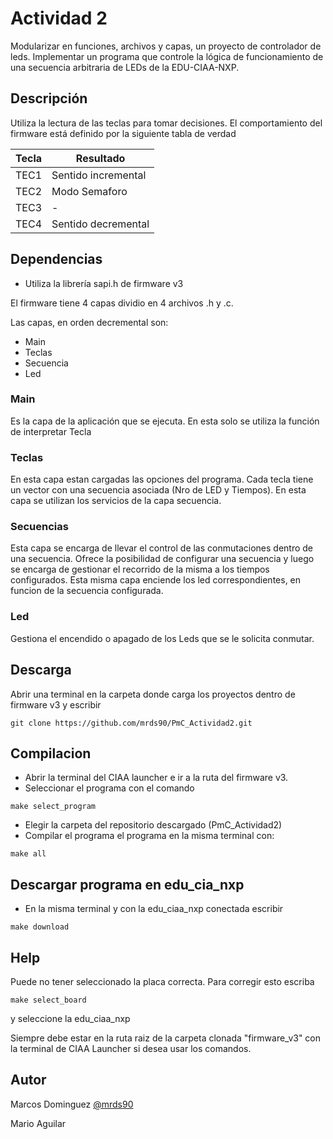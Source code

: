 # Actividad 2

Modularizar en funciones, archivos y capas, un proyecto de controlador de leds. Implementar un programa que controle la lógica de funcionamiento de una secuencia arbitraria de LEDs de la EDU-CIAA-NXP.


## Descripción

Utiliza la lectura de las teclas para tomar decisiones.
El comportamiento del firmware está definido por la siguiente tabla de verdad

| Tecla  |           Resultado             |
|--------|---------------------------------|
|  TEC1  |       Sentido incremental       |
|  TEC2  |          Modo Semaforo          |
|  TEC3  |                -                |
|  TEC4  |       Sentido decremental       |

## Dependencias

* Utiliza la librería sapi.h de firmware v3

El firmware tiene 4 capas dividio en 4 archivos .h y .c.

Las capas, en orden decremental son:
* Main
* Teclas
* Secuencia
* Led

### Main
Es la capa de la aplicación que se ejecuta. En esta solo se utiliza la función de interpretar Tecla

### Teclas
En esta capa estan cargadas las opciones del programa. Cada tecla tiene un vector con una secuencia asociada (Nro de LED y Tiempos). En esta capa se utilizan los servicios de la capa secuencia.

### Secuencias
Esta capa se encarga de llevar el control de las conmutaciones dentro de una secuencia. Ofrece la posibilidad de configurar una secuencia y luego se encarga de gestionar el recorrido de la misma a los tiempos configurados.
Esta misma capa enciende los led correspondientes, en funcion de la secuencia configurada.

### Led
Gestiona el encendido o apagado de los Leds que se le solicita conmutar.

## Descarga
Abrir una terminal en la carpeta donde carga los proyectos dentro de firmware v3 y escribir
```
git clone https://github.com/mrds90/PmC_Actividad2.git
```
## Compilacion

* Abrir la terminal del CIAA launcher e ir a la ruta del firmware v3.
* Seleccionar el programa con el comando
```
make select_program
```
* Elegir la carpeta del repositorio descargado (PmC_Actividad2)
* Compilar el programa el programa en la misma terminal con:
```
make all
```
##  Descargar programa en edu_cia_nxp

* En la misma terminal y con la edu_ciaa_nxp conectada escribir

```
make download
```

## Help

Puede no tener seleccionado la placa correcta. Para corregir esto escriba
```
make select_board
```
y seleccione la edu_ciaa_nxp

Siempre debe estar en la ruta raiz de la carpeta clonada "firmware_v3" con la terminal de CIAA Launcher si desea usar los comandos.

## Autor

Marcos Dominguez
[@mrds90](https://github.com/mrds90)

Mario Aguilar

